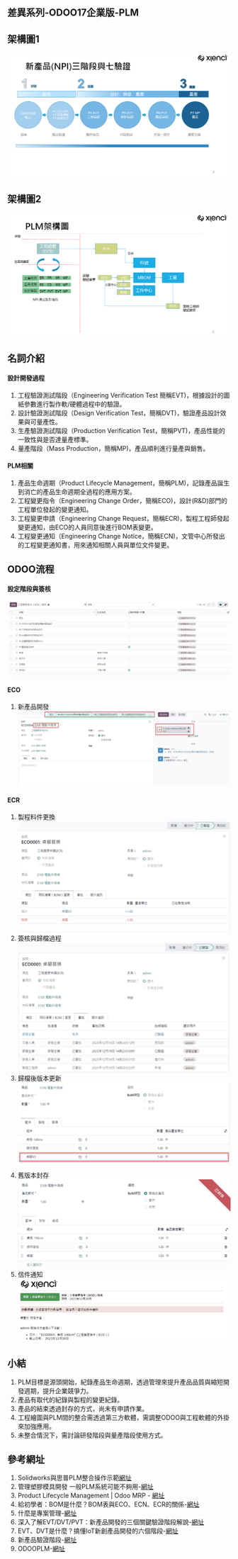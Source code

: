 ## 差異系列-ODOO17企業版-PLM

## 架構圖1
![Alt text](https://github.com/ksharry/2024-ODOO17-Enterprise-Plan/blob/main/pic/F171501.png?raw=true)

## 架構圖2
![Alt text](https://github.com/ksharry/2024-ODOO17-Enterprise-Plan/blob/main/pic/F171502.png?raw=true)

## 名詞介紹
#### 設計開發過程
1. 工程驗證測試階段（Engineering Verification Test 簡稱EVT)，根據設計的圖紙參數進行製作軟/硬體過程中的驗證。
2. 設計驗證測試階段（Design Verification Test，簡稱DVT)，驗證產品設計效果與可量產性。
3. 生產驗證測試階段（Production Verification Test，簡稱PVT)，產品性能的一致性與是否達量產標準。
4. 量產階段（Mass Production，簡稱MP)，產品順利進行量產與銷售。

#### PLM相關
1. 產品生命週期（Product Lifecycle Management，簡稱PLM)，記錄產品誕生到消亡的產品生命週期全過程的應用方案。
2. 工程變更指令（Engineering Change Order，簡稱ECO)，設計(R&D)部門的工程單位發起的變更通知。
3. 工程變更申請（Engineering Change Request，簡稱ECR)，製程工程師發起變更通知，由ECO的人員同意後進行BOM表變更。
4. 工程變更通知（Engineering Change Notice，簡稱ECN)，文管中心所發出的工程變更通知書，用來通知相關人員與單位文件變更。

## ODOO流程

#### 設定階段與簽核
![Alt text](https://github.com/ksharry/2024-ODOO17-Enterprise-Plan/blob/main/pic/F171509.png?raw=true)

#### ECO
1. 新產品開發
![Alt text](https://github.com/ksharry/2024-ODOO17-Enterprise-Plan/blob/main/pic/F171503.png?raw=true)


#### ECR
1. 製程料件更換
![Alt text](https://github.com/ksharry/2024-ODOO17-Enterprise-Plan/blob/main/pic/F171504.png?raw=true)
2. 簽核與歸檔過程
![Alt text](https://github.com/ksharry/2024-ODOO17-Enterprise-Plan/blob/main/pic/F171505.png?raw=true)
3. 歸檔後版本更新
![Alt text](https://github.com/ksharry/2024-ODOO17-Enterprise-Plan/blob/main/pic/F171507.png?raw=true)
4. 舊版本封存
![Alt text](https://github.com/ksharry/2024-ODOO17-Enterprise-Plan/blob/main/pic/F171506.png?raw=true)
5. 信件通知
![Alt text](https://github.com/ksharry/2024-ODOO17-Enterprise-Plan/blob/main/pic/F171508.png?raw=true)

## 小結
1. PLM目標是源頭開始，紀錄產品生命週期，透過管理來提升產品品質與縮短開發週期，提升企業競爭力。
2. 產品有取代的紀錄與製程的變更紀錄。
3. 產品的結束透過封存的方式，尚未有申請作業。
4. 工程繪圖與PLM間的整合需透過第三方軟體，需調整ODOO與工程軟體的外掛來加強應用。
5. 未整合情況下，需討論研發階段與量產階段使用方式。


## 參考網址
1. Solidworks與思普PLM整合操作示範[網址](https://www.youtube.com/watch?v=PWsprXgUfec)
2. 管理塑膠模具開發 一般PLM系統可能不夠用-[網址](https://smartauto.ctimes.com.tw/DispArt-tw.asp?O=21113014090L)
3. Product Lifecycle Management | Odoo MRP - [網址](https://www.youtube.com/watch?v=zU-4F50HJgM)
4. 給初學者：BOM是什麼？BOM表與ECO、ECN、ECR的關係-[網址](https://www.researchmfg.com/2013/03/bom-eco/)
5. 什麼是專案管理-[網址](https://tarkustech.com/wp-content/uploads/asgarosforum/92/PM_DAY1_TEMP.pptx)
6. 深入了解EVT/DVT/PVT：新產品開發的三個關鍵驗證階段解說-[網址](https://www.researchmfg.com/2010/07/evt-dvt-pvt/)
7. EVT、DVT是什麼？搞懂IoT新創產品開發的六個階段-[網址](https://mag.addmaker.tw/2019/11/15/evt%E3%80%81dvt%E6%98%AF%E4%BB%80%E9%BA%BC%EF%BC%9F%E6%90%9E%E6%87%82iot-%E6%96%B0%E5%89%B5%E7%94%A2%E5%93%81%E9%96%8B%E7%99%BC%E7%9A%84%E5%85%AD%E5%80%8B%E9%9A%8E%E6%AE%B5/)
8. 新產品驗證階段-[網址](https://blog.csdn.net/weixin_44991625/article/details/126504626)
9. ODOOPLM-[網址](https://odooplm.omniasolutions.website/video)
